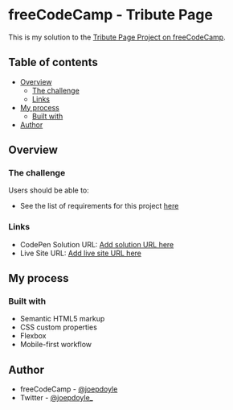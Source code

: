 # freeCodeCamp - Tribute Page

This is my solution to the [Tribute Page Project on freeCodeCamp](https://www.freecodecamp.org/learn/responsive-web-design/responsive-web-design-projects/build-a-tribute-page).

## Table of contents

- [Overview](#overview)
  - [The challenge](#the-challenge)
  - [Links](#links)
- [My process](#my-process)
  - [Built with](#built-with)
- [Author](#author)

## Overview

### The challenge

Users should be able to:

- See the list of requirements for this project [here](https://www.freecodecamp.org/learn/responsive-web-design/responsive-web-design-projects/build-a-tribute-page)

### Links

- CodePen Solution URL: [Add solution URL here](https://codepen.io/joepdoyle/pen/abwvdWq)
- Live Site URL: [Add live site URL here](https://joepdoyle.github.io/freecodecamp-tribute-page/)

## My process

### Built with

- Semantic HTML5 markup
- CSS custom properties
- Flexbox
- Mobile-first workflow

## Author

- freeCodeCamp - [@joepdoyle](https://www.freecodecamp.org/fccd48901c7-3e06-4291-a472-ba0e5e7a6bd2)
- Twitter - [@joepdoyle\_](https://www.twitter.com/joepdoyle_)